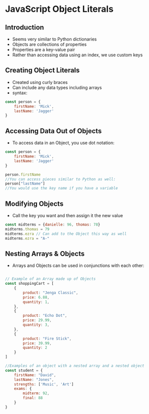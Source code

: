 # JavaScript Object Literals

## Introduction

- Seems very similar to Python dictionaries
- Objects are collections of properties
- Properties are a key-value pair
- Rather than accessing data using an index, we use custom keys

## Creating Object Literals

- Created using curly braces
- Can include any data types including arrays
- syntax:

```Javascript
const person = {
    firstName: 'Mick',
    lastName: 'Jagger'
}
```

## Accessing Data Out of Objects

- To access data in an Object, you use dot notation:

```Javascript
const person = {
    firstName: 'Mick',
    lastName: 'Jagger'
}

person.firstName
//You can access pieces similar to Python as well:
person["lastName"]
//You would use the key name if you have a variable
```

## Modifying Objects

- Call the key you want and then assign it the new value

```Javascript
const midterms = {danielle: 96, thomas: 78}
midterms.thomas = 79
midterms.ezra // Can add to the Object this way as well
midterms.ezra = "A-"
```

## Nesting Arrays & Objects

- Arrays and Objects can be used in conjunctions with each other:

```Javascript

// Example of an Array made up of Objects
const shoppingCart = [
    {
        product: "Jenga Classic",
        price: 6.88,
        quantity: 1,
    },
    {
        product: "Echo Dot",
        price: 29.99,
        quantity: 3,
    },
    {
        product: "Fire Stick",
        price: 39.99,
        quantity: 2
    }
]

//Examples of an object with a nested array and a nested object
const student = {
    firstName: "David",
    lastName: "Jones",
    strengths: ['Music', 'Art']
    exams: {
        midterm: 92,
        final: 88
    }
}



```
